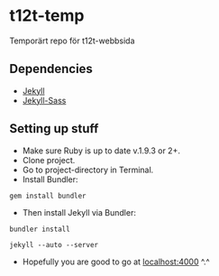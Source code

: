 t12t-temp
=========

Temporärt repo för t12t-webbsida

## Dependencies

* [Jekyll](https://github.com/mojombo/jekyll/)
* [Jekyll-Sass](https://github.com/noct/jekyll-sass)

## Setting up stuff

* Make sure Ruby is up to date v.1.9.3 or 2+.
* Clone project.
* Go to project-directory in Terminal.
* Install Bundler:

```
gem install bundler
```

* Then install Jekyll via Bundler:

```
bundler install
```



```
jekyll --auto --server
```

* Hopefully you are good to go at [localhost:4000](http://localhost:4000) ^.^
